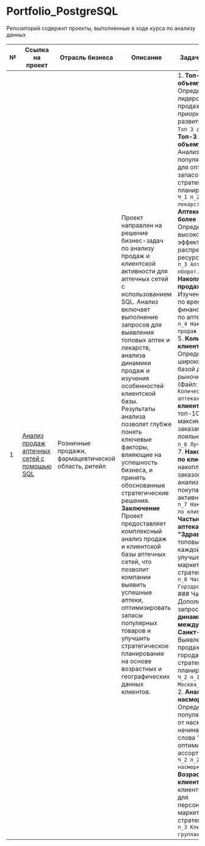 # Portfolio_PostgreSQL
Репозиторий содержит проекты, выполненные в ходе курса по анализу данных

№ | Ссылка на проект | Отрасль бизнеса | Описание | Задачи исследования|Используемые библиотеки | Презентация проекта
---|---|---|---|---|---|---
1 | [Анализ продаж аптечных сетей с помощью SQL](https://github.com/Elena-Kos/Portfolio_PostgreSQL/tree/b48b40a0e665fb8c9805fc1fd914a81ab1d509bf/%D0%9A%D0%B5%D0%B9%D1%81_%D0%BF%D0%BE%D1%80%D1%82%D1%84%D0%BE%D0%BB%D0%B8%D0%BE%20SQL%20)| Розничные продажи, фармацевтической область, ритейл| Проект направлен на решение бизнес-задач по анализу продаж и клиентской активности для аптечных сетей с использованием SQL. Анализ включает выполнение запросов для выявления топовых аптек и лекарств, анализа динамики продаж и изучения особенностей клиентской базы. Результаты анализа позволят глубже понять ключевые факторы, влияющие на успешность бизнеса, и принять обоснованные стратегические решения.  **Заключение** Проект предоставляет комплексный анализ продаж и клиентской базы аптечных сетей, что позволит компании выявить успешные аптеки, оптимизировать запасы популярных товаров и улучшить стратегическое планирование на основе возрастных и географических данных клиентов.|1.  **Топ-3 аптеки по объему продаж**: Определение аптек-лидеров по объему продаж для приоритетного развития (Файл: `Ч_1 п_1 Топ 3 аптеки.sql`).  2.  **Топ-3 лекарства по объему продаж**: Анализ наиболее популярных лекарств для оптимизации запасов и улучшения стратегического планирования (Файл: `Ч_1 п_2 Топ 3 лекарства.sql`). 3.  **Аптеки с оборотом более 1.8 млн руб.**: Определение аптек с высокой выручкой для эффективного распределения ресурсов (Файл: `Ч_1 п_3 Аптека от 1_8 млн оборот.sql`). 4.  **Накопленная сумма продаж по аптекам**: Изучение роста продаж по времени для финансовой динамики по аптекам (Файл: `Ч_1 п_4 Накопленная сумма продаж по аптеке.sql`). 5.  **Количество клиентов в аптеках**: Определение аптек с широкой клиентской базой для оценки рыночного влияния (Файл: `Ч_1 п_5 Количество клиентов аптеках.sql`). 6.  **Лучшие клиенты**: Выявление топ-10 клиентов с максимальными заказами для стратегии лояльности (Файл: `Ч_1 п_6 Лучшие клиенты.sql`). 7.  **Накопленная сумма по клиентам**: Расчет накопленной суммы заказов клиентов для анализа их покупательской активности (Файл: `Ч_1 п_7 Накопленная сумма по клиентам.sql`). 8.  **Частые клиенты в аптеках "Горздрав" и "Здравсити"**: Анализ топовых клиентов для каждой аптеки с целью улучшения маркетинговых стратегий (Файл: `Ч_1 п_8 Частые клиенты Горздрав Здравсити.sql`).  ### Часть 2: Дополнительные запросы  1.  **Сравнение динамики продаж между Москвой и Санкт-Петербургом**: Выявление различий в продажах между двумя городами для стратегического планирования (Файл: `Ч_2 п_1 Динамика продаж Москва_С_Петербург.sql`). 2.  **Анализ лекарств от насморка**: Определение популярных препаратов от насморка, начинающихся со слова "аква", для оптимизации ассортимента (Файл: `Ч_2 п_2 Лекарства от насморка.sql`). 3.  **Возрастной анализ клиентов**: Группировка клиентов по возрасту для персонализированных маркетинговых стратегий (Файл: `Ч_2 п_3 Клиенты в группах.sql`).|**PostgreSQL**: для написания SQL-запросов и анализа данных аптечной сети.| [Презентация: "Анализ продаж аптечных сетей с помощью SQL"](https://drive.google.com/file/d/1F_KABp7p7BQdLmbq1s5oCeqid2YW_jY9/view?usp=sharing)
